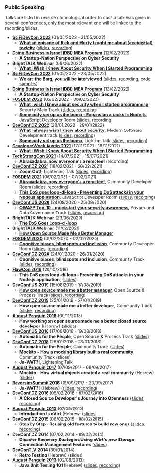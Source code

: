 ### Public Speaking

Talks are listed in reverse chronological order. In case a talk was given in several conferences, only the most relevant one will be linked to the recording/slides.

- **[SciFiDevCon 2023](https://www.scifidevcon.com/courses/2023-may-the-fourth-event)** (01/05/2023 - 31/05/2022)
  - **[What an episode of Rick and Morty taught me about (accidental) toxicity](https://www.scifidevcon.com/courses/2023-may-the-fourth-event/contents/6445c71664185)** ([slides](https://www.slideshare.net/AllonMureinik/what-an-episode-of-rick-and-morty-taught-me-about-accidental-toxicity), [recording](https://youtu.be/yp_sspeVrS4))
- **[Doing Business in Israel (DBI) MBA Program](https://en-coller.tau.ac.il/the-programs/dbi)** (12/02/2023)
    - **A Startup-Nation Perspective on Cyber Security**
- **BrightTALK Webinar** (09/06/2022)
    - **[What I Wish I Knew About Security When I Started Programming](https://www.brighttalk.com/webcast/13983/541479)**
- **[SciFiDevCon 2022](https://www.scifidevcon.com/courses/scifidevcon-presents-31-days-of-may-the-fourth-be-with-you-2022)** (01/05/2022 - 23/05/2022)
    - **[We are the Borg, you will be interviewed](https://www.scifidevcon.com/courses/scifidevcon-presents-31-days-of-may-the-fourth-be-with-you-2022/contents/63dd5e802a2dc)** ([slides](https://www.slideshare.net/AllonMureinik/we-are-the-borg-you-will-be-interviewed/), [recording](https://youtu.be/kiSVdnKy7fM), [code samples](https://github.com/mureinik/we-are-the-borg))
- **[Doing Business in Israel (DBI) MBA Program](https://en-coller.tau.ac.il/the-programs/dbi)** (13/02/2022)
    - **A Startup-Nation Perspective on Cyber Security**
- **[FOSDEM 2022](https://fosdem.org/2022/)** (05/02/2022 - 06/02/2022)
    - **[What I wish I knew about security when I started programming](https://fosdem.org/2022/schedule/event/security_wishes/)**, Security Main Track ([slides](https://fosdem.org/2022/schedule/event/security_wishes/attachments/slides/4888/export/events/attachments/security_wishes/slides/4888/What_I_wish_I_knew_about_security.pdf), [recording](https://video.fosdem.org/2022/M.security/security_wishes.webm))
    - **[Somebody set up us the bomb - Expansion attacks in Node.js](https://fosdem.org/2022/schedule/event/somebody_set_up_us_the_bomb/)**, JavaScript Developer Room ([slides](https://fosdem.org/2022/schedule/event/somebody_set_up_us_the_bomb/attachments/slides/4868/export/events/attachments/somebody_set_up_us_the_bomb/slides/4868/Somebody_set_up_us_the_bomb_Allon_Mureinik_FOSDEM_2022.pdf), [recording](https://video.fosdem.org/2022/D.javascript/somebody_set_up_us_the_bomb.webm))
- **[DevConf.CZ 2022](https://devconfcz2022.sched.com/)** (28/01/2022 - 29/01/2022)
    - **[What I always wish I knew about security](https://devconfcz2022.sched.com/event/siEy/what-i-always-wish-i-knew-about-security)**, Modern Software Development track ([slides](https://static.sched.com/hosted_files/devconfcz2022/2d/What%20I%20wish%20I%20knew%20about%20security.pdf), [recording](https://www.youtube.com/watch?v=peZmUf8RUw0))
    - **[Somebody set up us the bomb](https://devconfcz2022.sched.com/event/vvvF/lightning-talks)**, Lighting Talk ([slides](https://static.sched.com/hosted_files/devconfcz2022/14/Somebody%20set%20up%20us%20the%20bomb%20-%20Allon%20Mureinik%20DevConfCZ%202022.pdf), [recording](https://youtu.be/WJkwJBrhTfk))
- **[DeveloperWeek Austin 2021](https://hopin.com/events/developerweek-austin-2021)** (17/11/2021 - 18/11/2021)
    - **[What I Wish I Knew About Security When I Started Programming](https://emamo.com/event/developerweek-austin-2021/s/what-i-wish-i-knew-about-security-when-i-started-programming-oz9rBW)**
- **[TechStrongCon 2021](https://www.mediaopsevents.com/techstrongcon)** (14/07/2021 - 15/07/2021)
    - **Abracadabra, now everyone's a remotee!** ([recording](https://vimeo.com/digitalanarchist/download/571734205/18152352d3))
- **[DevConf.CZ 2021](https://devconfcz2021.sched.com/)** (18/02/2021 - 20/02/2021)
    - **Zoom Out!**, Lightening Talk ([slides](https://www.slideshare.net/AllonMureinik/zoom-out-246027668/AllonMureinik/zoom-out-246027668), [recording](https://www.youtube.com/watch?v=peZmUf8RUw0))
- **[FOSDEM 2021](https://fosdem.org/2021/)** (06/02/2021 - 07/02/2021)
    - **[Abracadabra, now everyone's a remotee!](https://fosdem.org/2021/schedule/event/community_devroom_abracadabra_everyones_remote/)**, Community Developer Room ([slides](https://fosdem.org/2021/schedule/event/community_devroom_abracadabra_everyones_remote/attachments/slides/4546/export/events/attachments/community_devroom_abracadabra_everyones_remote/slides/4546/Abracadbra.pdf), [recording](https://video.fosdem.org/2021/D.community/community_devroom_abracadabra_everyones_remote.webm))
    - **[This DoS goes loop-di-loop - Preventing DoS attacks in your Node.js application](https://fosdem.org/2021/schedule/event/dos/)**, JavaScript Developer Room ([slides](https://fosdem.org/2021/schedule/event/dos/attachments/audio/4548/export/events/attachments/dos/audio/4548/This_dos_goes_loop_di_loop_slides.pdf), [recording](https://video.fosdem.org/2021/D.javascript/dos.webm))
- **[DevConf.US 2020](https://devconfus2020.sched.com/)** (24/09/2020 - 25/09/2020)
    - **[OWASP Top-10 - quickstart your security awareness](https://devconfus2020.sched.com/event/dyLC/owasp-top-10-quickstart-your-security-awareness)**, Privacy and Data Governance Track ([slides](https://www.slideshare.net/AllonMureinik/devconfus-2020-owasp-top-10-allon-mureinik), [recording](https://www.youtube.com/watch?v=6Z5hlgZQQt0))
- **BrightTALK Webinar** (23/06/2020)
    - **[The DoS Goes Loop-di-loop](https://www.brighttalk.com/webcast/13983/400475)**
- **BrightTALK Webinar** (11/02/2020)
    - **[How Open Source Made Me a Better Manager](https://www.brighttalk.com/webcast/13983/376375)**
- **[FOSDEM 2020](https://fosdem.org/2020/)** (01/02/2020 - 02/02/2020)
    - **[Cognitive biases, blindspots and inclusion](https://archive.fosdem.org/2020/schedule/event/cognitivebias/)**, Community Developer Room ([slides](https://archive.fosdem.org/2020/schedule/event/cognitivebias/attachments/slides/3693/export/events/attachments/cognitivebias/slides/3693/cognitive_bias_fosdem2020.pdf), [recording](https://video.fosdem.org/2020/UB5.230/cognitivebias.mp4]))
- **[DevConf.CZ 2020](https://devconfcz2020a.sched.com/)** (24/01/2020 - 26/01/2020)
    - **[Cognitive biases, blindspots and inclusion](https://devconfcz2020a.sched.com/event/YOoH/cognitive-biases-blindspots-and-inclusion)**, Community Track ([slides](https://static.sched.com/hosted_files/devconfcz2020a/da/Cognitive%20biases%2C%20blind%20spots%20and%20inclusion.pdf), [recording](https://www.youtube.com/watch?v=HB6pLEJTJaA))
- **[FlawCon 2019](https://2019.flawcon.xyz/)** (20/10/2019)
    - **This DoS goes loop-di-loop - Preventing DoS attacks in your Node.js application**, ([slides](https://www.slideshare.net/AllonMureinik/this-dos-goes-loopdiloop))
- **[DevConf.US 2019](https://devconfus2019.sched.com/)** (15/08/2019 - 17/08/2019)
    - **[How open source made me a better manager](https://devconfus2019.sched.com/event/RFDl/how-open-source-made-me-a-better-manager)**, Open Source & Process Track ([slides](https://static.sched.com/hosted_files/devconfus2019/8f/How%20open%20source%20made%20me%20a%20better%20manager.pdf), [recording](https://www.youtube.com/watch?v=6IYKnLIRttU))
- **[DevConf.CZ 2019](https://devconfcz2019.sched.com)** (25/01/2019 - 27/01/2019)
    - **How open source made me a better developer**, Community Track ([slides](https://www.slideshare.net/AllonMureinik/how-working-on-open-source-made-me-a-better-closed-source-developer), [recording](https://www.youtube.com/watch?v=W9afb-1QQxc))
- **[August Penguin 2018](http://ap.hamakor.org.il/2018/en/index.html)** (09/11/2018)
    - **How working on open source made me a better closed source developer** (Hebrew) ([slides](https://www.slideshare.net/AllonMureinik/how-working-on-open-source-made-me-a-better-closed-source-developer))
- **[DevConf.US 2018](https://devconfus2018.sched.com/)** (17/08/2018 - 19/08/2018)
    - **Automatic for the People**, Open Source & Process Track ([slides](https://www.slideshare.net/AllonMureinik/automatic-for-the-people-110570873))
- **[DevConf.CZ 2018](https://devconfcz2018.sched.com)** (26/01/2018 - 28/01/2018)
    - **Automatic for the People**, Community Track ([slides](https://www.slideshare.net/AllonMureinik/automatic-for-the-people))
    - **Mockito - How a mocking library built a real community**, Community Track ([slides](https://www.slideshare.net/AllonMureinik/mockito-how-a-mocking-library-built-a-real-community))
    - **Ja-WAT?!**, Lightening Talk
- **[August Penguin 2017](http://ap.hamakor.org.il/2017/en.)** (07/09/2017 - 08/09/2017)
    - **Mockito - How virtual objects created a real community** (Hebrew) ([slides](http://www.slideshare.net/AllonMureinik/mockito-how-a-mocking-library-built-a-real-community-august-penguin-2017))    
- **[Reversim Summit 2016](https://summit2016.reversim.com/)** (19/09/2017 - 20/09/2017)
    - **Ja-WAT?!** (Hebrew) ([slides](https://www.slideshare.net/AllonMureinik/reversim-summit-2016-jawat), [recording](https://www.youtube.com/watch?v=SU0o6F_f_WA))
- **[DevConf.CZ 2016](https://devconfcz2016.sched.com/)** (05/02/2016 - 07/02/2016)
    - **A Closed Source Developer's Journey into Openness** ([slides](https://www.slideshare.net/AllonMureinik/a-closed-source-developers-journey-into-openness), [recording](https://www.youtube.com/watch?v=L8LWYr3xLLg))    
- **[August Penguin 2015](http://ap.hamakor.org.il/2015/)** (07/08/2015)
    - **Introduction to oVirt** (Hebrew) ([slides](https://www.slideshare.net/AllonMureinik/introduction-to-ovirtaugustpenguin2015)
- **DevConf.CZ 2015** (06/02/2015 - 08/02/2015)
    - **Step by Step - Reusing old features to build new ones** ([slides](https://www.slideshare.net/AllonMureinik/step-bystep-ovirtlivemerge), [recording](https://www.youtube.com/watch?v=GJzWjc9Yu7E))
- **DevConf.CZ 2014** (07/02/2014 - 09/02/2014)
    - **Disaster Recovery Strategies Using oVirt's new Storage Connection Management Features** ([slides](https://www.slideshare.net/AllonMureinik/dev-conf-ovirt-dr))
- **DevConTLV 2014** (30/01/2014)
    - **Retro Testing** (Hebrew) ([slides](https://www.slideshare.net/AllonMureinik/dev-con-retro-testing))    
- **[August Penguin 2013](http://ap.hamakor.org.il/2013/)** (02/08/2013)
    - **Java Unit Testing 101** (Hebrew) ([slides](http://ap.hamakor.org.il/2013/slides/JU.svg), [recording](https://www.youtube.com/watch?v=XmFk_x66T5Q))
